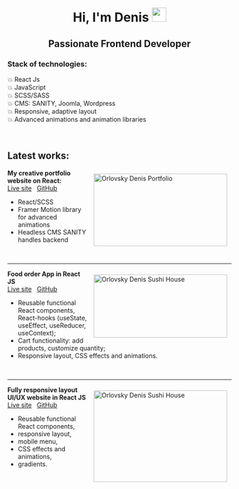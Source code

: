 <h1 align="center" dir="auto">Hi, I'm Denis  <a target="_blank" rel="noopener noreferrer" href="https://github.com/orlovskyden/"><img src="https://github.com/blackcater/blackcater/raw/main/images/Hi.gif" height="32" data-animated-image="" style="max-width: 100%;"></a></h1>

<h2  align="center" >Passionate Frontend Developer</h2>

<h3><b>Stack of technologies:&nbsp;</b></h3>

<p>💥 React Js&nbsp;<br>
	💥 JavaScript<br>
	💥 SCSS/SASS<br>
	💥 CMS: SANITY,&nbsp;Joomla,&nbsp;Wordpress<br>
	💥 Responsive, adaptive layout<br>
	💥 Advanced animations and animation libraries</p>

<p>&nbsp;</p>

<h2><b>Latest works:</b></h2>

<p><img align="right"  alt="Orlovsky Denis Portfolio" src="https://www.web-lab.pp.ua/portfolio_website.jpg" style="float:right; height:163px; margin:10px; width:300px"><b>My creative portfolio website on React:&nbsp;</b><br>
	<a href="https://orlovskyden.netlify.app/" target="_blank">Live site</a>&nbsp; &nbsp;<a href="https://github.com/orlovskyden/portfolio" target="_blank">GitHub</a></p>

<ul>
	<li>React/SCSS</li>
	<li>Framer Motion library for advanced animations</li>
	<li>Headless CMS SANITY handles backend</li>
</ul>

<p>&nbsp;</p>

<hr>


<p><a href="https://orlovskyden.github.io/react-food-order-app/"><img  align="right" alt="Orlovsky Denis Sushi House" src="https://www.web-lab.pp.ua/Sushi-house_portf.jpg" style="float:right; height:142px; margin:10px; width:300px"></a><b>Food order App&nbsp;in React JS</b><br>
	<a href="https://orlovskyden.github.io/react-food-order-app/" target="_blank">Live site</a>&nbsp; &nbsp;<a href="https://github.com/orlovskyden/react-food-order-app" target="_blank">GitHub</a></p>

<ul dir="auto">
	<li>Reusable functional React components, React-hooks (useState, useEffect, useReducer, useContext);</li>
	<li>Cart functionality: add products, customize quantity;</li>
	<li>Responsive layout, CSS effects and animations.</li>
</ul>

<p>&nbsp;</p>

<hr>

<p><img alt="Orlovsky Denis Sushi House" align="right"  src="https://www.web-lab.pp.ua/gpt-3_portf.jpg" style="float:right; height:206px; margin:10px; width:300px"><b>Fully responsive layout UI/UX website in React JS</b><br>
	<a href="https://orlovskyden.github.io/react-gpt3-responsive-wibsite/" target="_blank">Live site</a>&nbsp; &nbsp;<a href="https://github.com/orlovskyden/react-gpt3-responsive-wibsite" target="_blank">GitHub</a></p>

<ul>
	<li>Reusable functional React components,</li>
	<li>responsive layout,</li>
	<li>mobile menu,</li>
	<li>CSS effects and animations,</li>
	<li>gradients.</li>
</ul>
